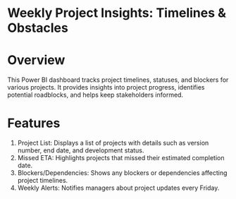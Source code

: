 # Weekly Project Insights: Timelines & Obstacles
# Overview
This Power BI dashboard tracks project timelines, statuses, and blockers for various projects. It provides insights into project progress, identifies potential roadblocks, and helps keep stakeholders informed.

# Features
1. Project List: Displays a list of projects with details such as version number, end date, and development status.
2. Missed ETA: Highlights projects that missed their estimated completion date.
3. Blockers/Dependencies: Shows any blockers or dependencies affecting project timelines.
4. Weekly Alerts: Notifies managers about project updates every Friday.
